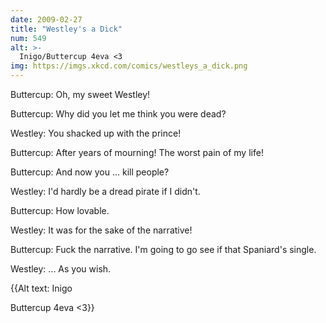 ```yaml
---
date: 2009-02-27
title: "Westley's a Dick"
num: 549
alt: >-
  Inigo/Buttercup 4eva <3
img: https://imgs.xkcd.com/comics/westleys_a_dick.png
---
```

Buttercup: Oh, my sweet Westley!

Buttercup: Why did you let me think you were dead?

Westley: You shacked up with the prince!

Buttercup: After years of mourning! The worst pain of my life!

Buttercup: And now you ... kill people?

Westley: I'd hardly be a dread pirate if I didn't.

Buttercup: How lovable.

Westley: It was for the sake of the narrative!

Buttercup: Fuck the narrative. I'm going to go see if that Spaniard's single.

Westley: ... As you wish.

{{Alt text: Inigo

Buttercup 4eva <3}}